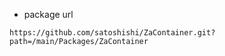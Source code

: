 - package url
```
https://github.com/satoshishi/ZaContainer.git?path=/main/Packages/ZaContainer
```
